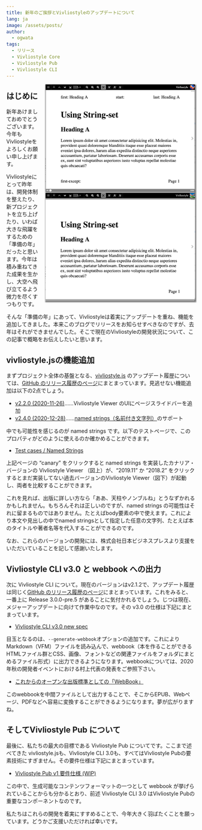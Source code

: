 ```yaml
---
title: 新年のご挨拶とVivliostyleのアップデートについて
lang: ja
image: /assets/posts/
author:
  - ogwata
tags:
  - リリース
  - Vivliostyle Core
  - Vivliostyle Pub
  - Vivliostyle CLI
---
```

<div style="float: right; margin: 0 0 1em 1em;"><a href="https://vivliostyle.org/ja/sponsors/"><img src="/assets/posts/2021-01-06-new-years-greetings-and-updates-on-vivliostyle/fig1.png" alt="Implementation of named strings in Vivliostyle Viewer" style="width: 400px; box-shadow: 1px 2px 2.5px 1.5px grey;" /></a></div>


## はじめに

新年あけましておめでとうございます。今年もVivliostyleをよろしくお願い申し上げます。

Vivliostyleにとって昨年は、開発体制を整えたり、新プロジェクトを立ち上げたり、いわば大きな飛躍をするための「準備の年」だったと思います。今年は積み重ねてきた成果を生かし、大空へ飛び立てるよう微力を尽くすつもりです。

そんな「準備の年」にあって、Vivliostyleは着実にアップデートを重ね、機能を追加してきました。本来このブログでリリースをお知らせすべきなのですが、去年はそれができませんでした。そこで現在のVivliostyleの開発状況について、この記事で概略をお伝えしたいと思います。

## vivliostyle.jsの機能追加

まずプロジェクト全体の基盤となる、[vivliostyle.js](https://github.com/vivliostyle/vivliostyle.js) のアップデート履歴については、[GitHub のリリース履歴のページ](https://github.com/vivliostyle/vivliostyle.js/releases)にまとまっています。見逃せない機能追加は以下の2点でしょう。

- [v2.2.0 (2020-11-26)](https://github.com/vivliostyle/vivliostyle.js/releases/tag/v2.2.0)……Vivliostyle Viewer のUIにページスライドバーを追加
- [v2.4.0 (2020-12-28)](https://github.com/vivliostyle/vivliostyle.js/releases/tag/v2.4.0)……[named strings（名前付き文字列）<i class="fas fa-external-link-alt"></i>](https://www.w3.org/TR/css-gcpm-3/#named-strings)のサポート

中でも可能性を感じるのが named strings です。以下のテストページで、このプロパティがどのように使えるのか確かめることができます。

- [Test cases / Named Strings](https://raw.githack.com/vivliostyle/vivliostyle.js/master/packages/core/test/files/#Named_Strings)

上記ページの “canary” をクリックすると named strings を実装したカナリア・バージョンの Vivliostyle Viewer （図上）が、“2019.11” か “2018.2” をクリックするとまだ実装してない過去バージョンのVivliostyle Viewer（図下）が起動し、両者を比較することができます。

これを見れば、出版に詳しい方なら「ああ、天柱やノンブルね」とうなずかれるかもしれません。もちろんそれは正しいのですが、named strings の可能性はそれに留まるものではありません。たとえばbody要素の中で使えます。これにより本文や見出しの中でnamed stringsとして指定した任意の文字列、たとえば本のタイトルや著者名等を代入することができるのです。

なお、これらのバージョンの開発には、株式会社日本ビジネスプレスより支援をいただいていることを記して感謝いたします。

## Vivliostyle CLI  v3.0 と webbook への出力

次に Vivliostyle CLI について。現在のバージョンはv2.1.2で、アップデート履歴は同じく[GitHub のリリース履歴のページ](https://github.com/vivliostyle/vivliostyle-cli/releases)にまとまっています。これをみると、一番上に Release 3.0.0-pre.5 があることに気付かれるでしょう。じつは現在、メジャーアップデートに向けて作業中なのです。その v3.0 の仕様は下記にまとまっています。

- [Vivliostyle CLI v3.0 new spec](https://github.com/vivliostyle/community/wiki/Vivliostyle-CLI-v3.0-new-spec)

目玉となるのは、`--generate-webbook`オプションの追加です。これによりMarkdown（VFM）ファイルを読み込んで、webbook（本を作ることができるHTMLファイル群とCSS、画像、フォントなどの関連ファイルをフォルダにまとめるファイル形式）に出力できるようになります。webbookについては、2020年秋の開発者イベントにおける村上代表の発表をご参照下さい。

- [これからのオープンな出版標準としての「WebBook」](https://github.com/vivliostyle/community/wiki/Rapid-publishing-for-public-health-books-against-COVID-19#%E3%81%93%E3%82%8C%E3%81%8B%E3%82%89%E3%81%AE%E3%82%AA%E3%83%BC%E3%83%97%E3%83%B3%E3%81%AA%E5%87%BA%E7%89%88%E3%81%AE%E6%A8%99%E6%BA%96%E3%81%A8%E3%81%97%E3%81%A6webbook)

このwebbookを中間ファイルとして出力することで、そこからEPUB、Webページ、PDFなどへ容易に変換することができるようになります。夢が広がりますね。

## そしてVivliostyle Pub について

最後に、私たちの最大の目標である Vivliostyle Pub についてです。ここまで述べてきた vivliostyle.jsも、Vivliostyle CLI 3.0も、すべてはVivliostyle Pubの要素技術にすぎません。その要件仕様は下記にまとまっています。

- [Vivliostyle Pub v1 要件仕様 (WIP)](https://github.com/vivliostyle/community/wiki/Vivliostyle-Pub-v1-Req)

この中で、生成可能なコンテンツフォーマットの一つとして webbook が挙げられていることからも分かるとおり、前述 Vivliostyle CLI 3.0 はVivliostyle Pubの重要なコンポーネントなのです。

私たちはこれらの開発を着実にすすめることで、今年大きく羽ばたくことを願っています。どうかご支援いただければ幸いです。
